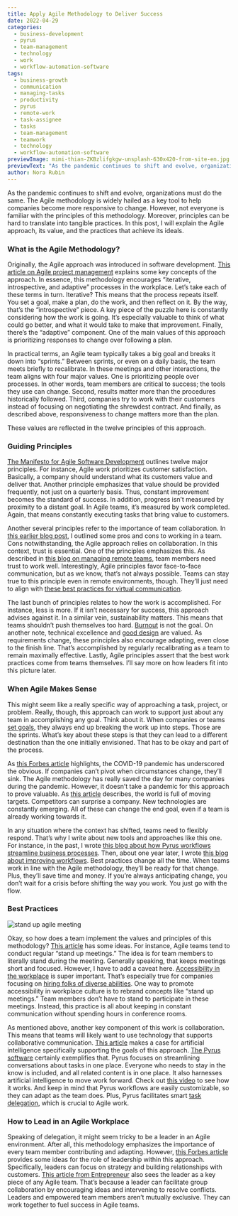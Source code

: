 ```yaml
---
title: Apply Agile Methodology to Deliver Success
date: 2022-04-29
categories:
  - business-development
  - pyrus
  - team-management
  - technology
  - work
  - workflow-automation-software
tags:
  - business-growth
  - communication
  - managing-tasks
  - productivity
  - pyrus
  - remote-work
  - task-assignee
  - tasks
  - team-management
  - teamwork
  - technology
  - workflow-automation-software
previewImage: mimi-thian-ZKBzlifgkgw-unsplash-630x420-from-site-en.jpg
previewText: "As the pandemic continues to shift and evolve, organizations must do the same. The Agile methodology is widely hailed as a key tool to help companies become more responsive to change. However, not everyone is familiar with the principles of this methodology. Moreover, principles can be hard to translate into tangible practices. In this post, I will explain the Agile approach, its value, and the practices that achieve its ideals."
author: Nora Rubin
---
```

As the pandemic continues to shift and evolve, organizations must do the same. The Agile methodology is widely hailed as a key tool to help companies become more responsive to change. However, not everyone is familiar with the principles of this methodology. Moreover, principles can be hard to translate into tangible practices. In this post, I will explain the Agile approach, its value, and the practices that achieve its ideals.

### **What is the Agile Methodology?**

Originally, the Agile approach was introduced in software development. [This article on Agile project management](https://www.forbes.com/advisor/business/what-is-agile-project-management/) explains some key concepts of the approach. In essence, this methodology encourages “iterative, introspective, and adaptive” processes in the workplace. Let’s take each of these terms in turn. Iterative? This means that the process repeats itself. You set a goal, make a plan, do the work, and then reflect on it. By the way, that’s the “introspective” piece. A key piece of the puzzle here is constantly considering how the work is going. It’s especially valuable to think of what could go better, and what it would take to make that improvement. Finally, there’s the “adaptive” component. One of the main values of this approach is prioritizing responses to change over following a plan.

In practical terms, an Agile team typically takes a big goal and breaks it down into “sprints.” Between sprints, or even on a daily basis, the team meets briefly to recalibrate. In these meetings and other interactions, the team aligns with four major values. One is prioritizing people over processes. In other words, team members are critical to success; the tools they use can change. Second, results matter more than the procedures historically followed. Third, companies try to work with their customers instead of focusing on negotiating the shrewdest contract. And finally, as described above, responsiveness to change matters more than the plan.

These values are reflected in the twelve principles of this approach.

### **Guiding Principles**

[The Manifesto for Agile Software Development](https://agilemanifesto.org/) outlines twelve major principles. For instance, Agile work prioritizes customer satisfaction. Basically, a company should understand what its customers value and deliver that. Another principle emphasizes that value should be provided frequently, not just on a quarterly basis. Thus, constant improvement becomes the standard of success. In addition, progress isn’t measured by proximity to a distant goal. In Agile teams, it’s measured by work completed. Again, that means constantly executing tasks that bring value to customers.

Another several principles refer to the importance of team collaboration. In [this earlier blog post](https://pyrus.com/en/blog/solitude-or-collaboration-productivity-in-individuals-and-groups), I outlined some pros and cons to working in a team. Cons notwithstanding, the Agile approach relies on collaboration. In this context, trust is essential. One of the principles emphasizes this. As described in [this blog on managing remote teams](https://pyrus.com/en/blog/managing-teams-remote-workplace), team members need trust to work well. Interestingly, Agile principles favor face-to-face communication, but as we know, that’s not always possible. Teams can stay true to this principle even in remote environments, though. They’ll just need to align with [these best practices for virtual communication](https://pyrus.com/en/blog/virtual-communication-best-practices). 

The last bunch of principles relates to how the work is accomplished. For instance, less is more. If it isn’t necessary for success, this approach advises against it. In a similar vein, sustainability matters. This means that teams shouldn’t push themselves too hard. [Burnout](https://pyrus.com/en/blog/fighting-the-fires-of-burnout-in-covid-times) is not the goal. On another note, technical excellence and [good design](https://pyrus.com/en/blog/use-10-user-experience-heuristics-to-your-advantage) are valued. As requirements change, these principles also encourage adapting, even close to the finish line. That’s accomplished by regularly recalibrating as a team to remain maximally effective. Lastly, Agile principles assert that the best work practices come from teams themselves. I’ll say more on how leaders fit into this picture later.

### **When Agile Makes Sense**

This might seem like a really specific way of approaching a task, project, or problem. Really, though, this approach can work to support just about any team in accomplishing any goal. Think about it. When companies or teams [set goals](https://pyrus.com/en/blog/ready-set-goals), they always end up breaking the work up into steps. Those are the sprints. What’s key about these steps is that they can lead to a different destination than the one initially envisioned. That has to be okay and part of the process.

As [this Forbes article](https://www.forbes.com/sites/stevedenning/2021/06/23/how-the-pandemic-validated-agile-only-the-agile-survived/) highlights, the COVID-19 pandemic has underscored the obvious. If companies can’t pivot when circumstances change, they’ll sink. The Agile methodology has really saved the day for many companies during the pandemic. However, it doesn’t take a pandemic for this approach to prove valuable. As [this article](https://www.forbes.com/advisor/business/what-is-agile-project-management/) describes, the world is full of moving targets. Competitors can surprise a company. New technologies are constantly emerging. All of these can change the end goal, even if a team is already working towards it.

In any situation where the context has shifted, teams need to flexibly respond. That’s why I write about new tools and approaches like this one. For instance, in the past, I wrote [this blog about how Pyrus workflows streamline business processes](https://pyrus.com/en/blog/how-pyrus-workflows-streamline-business-processes). Then, about one year later, I wrote [this blog about improving workflows](https://pyrus.com/en/blog/fixing-the-flaws-in-workflows). Best practices change all the time. When teams work in line with the Agile methodology, they’ll be ready for that change. Plus, they’ll save time and money. If you’re always anticipating change, you don’t wait for a crisis before shifting the way you work. You just go with the flow.

### **Best Practices**

![stand up agile meeting](alexis-brown-Xv7k95vOFA-unsplash-300x200.webp)

Okay, so how does a team implement the values and principles of this methodology? [This article](https://www.forbes.com/advisor/business/what-is-agile-project-management/) has some ideas. For instance, Agile teams tend to conduct regular “stand up meetings.” The idea is for team members to literally stand during the meeting. Generally speaking, that keeps meetings short and focused. However, I have to add a caveat here. [Accessibility in the workplace](https://pyrus.com/en/blog/access-accessibility-in-the-workplace) is super important. That’s especially true for companies focusing on [hiring folks of diverse abilities](https://pyrus.com/en/blog/hiring-for-a-diversity-of-strengths). One way to promote accessibility in workplace culture is to rebrand concepts like “stand up meetings.” Team members don’t have to stand to participate in these meetings. Instead, this practice is all about keeping in constant communication without spending hours in conference rooms.

As mentioned above, another key component of this work is collaboration. This means that teams will likely want to use technology that supports collaborative communication. [This article](https://www.forbes.com/sites/forbestechcouncil/2022/01/26/the-strategy-and-synergy-of-ai-and-agile-methodologies/) makes a case for artificial intelligence specifically supporting the goals of this approach. [The Pyrus software](https://pyrus.com/en) certainly exemplifies that. Pyrus focuses on streamlining conversations about tasks in one place. Everyone who needs to stay in the know is included, and all related content is in one place. It also harnesses artificial intelligence to move work forward. Check out [this video](https://youtu.be/ynCLezwNz44) to see how it works. And keep in mind that Pyrus workflows are easily customizable, so they can adapt as the team does. Plus, Pyrus facilitates smart [task delegation](https://pyrus.com/en/blog/delegate-tasks-power-pyrus), which is crucial to Agile work. 

### **How to Lead in an Agile Workplace**

Speaking of delegation, it might seem tricky to be a leader in an Agile environment. After all, this methodology emphasizes the importance of every team member contributing and adapting. However, [this Forbes article](https://www.forbes.com/sites/stevedenning/2020/05/24/doing-agile-right-from-agile-mindset-to-agile-principles/) provides some ideas for the role of leadership within this approach. Specifically, leaders can focus on strategy and building relationships with customers. [This article from Entrepreneur](https://www.entrepreneur.com/article/374434) also sees the leader as a key piece of any Agile team. That’s because a leader can facilitate group collaboration by encouraging ideas and intervening to resolve conflicts. Leaders and empowered team members aren’t mutually exclusive. They can work together to fuel success in Agile teams.